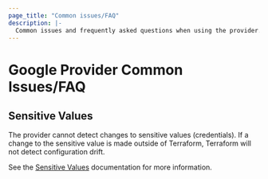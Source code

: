 ```yaml
---
page_title: "Common issues/FAQ"
description: |-
  Common issues and frequently asked questions when using the provider.
---
```


# Google Provider Common Issues/FAQ

## Sensitive Values

The provider cannot detect changes to sensitive values (credentials). If a change to the sensitive value is made outside of Terraform, Terraform will
not detect configuration drift.

See the [Sensitive Values](/docs/guides/sensitive_values.md) documentation for more information.
